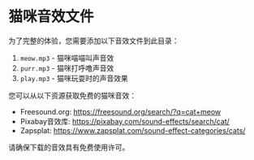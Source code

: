 # 猫咪音效文件

为了完整的体验，您需要添加以下音效文件到此目录：

1. `meow.mp3` - 猫咪喵喵叫声音效
2. `purr.mp3` - 猫咪打呼噜声音效
3. `play.mp3` - 猫咪玩耍时的声音效果

您可以从以下资源获取免费的猫咪音效：
- Freesound.org: https://freesound.org/search/?q=cat+meow
- Pixabay音效库: https://pixabay.com/sound-effects/search/cat/
- Zapsplat: https://www.zapsplat.com/sound-effect-categories/cats/

请确保下载的音效具有免费使用许可。 